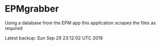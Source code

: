 # EPMgrabber
Using a database from the EPM app this application scrapes the files as required


Latest backup: Sun Sep 29 23:12:02 UTC 2019

